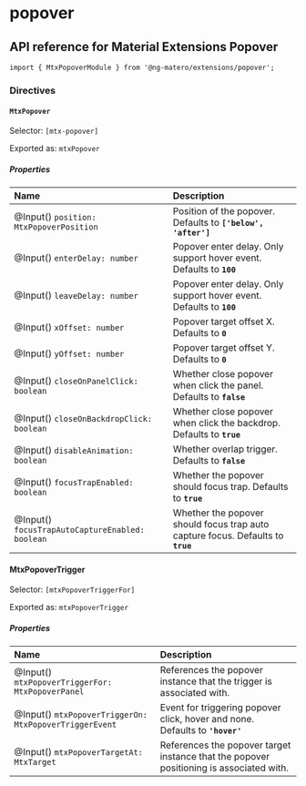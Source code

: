 # popover

## API reference for Material Extensions Popover

`import { MtxPopoverModule } from '@ng-matero/extensions/popover';`

### Directives

#### `MtxPopover`

Selector: `[mtx-popover]`

Exported as: `mtxPopover`

##### Properties

| Name | Description |
| :--- | :--- |
| @Input() `position: MtxPopoverPosition` | Position of the popover. Defaults to **`['below', 'after']`** |
| @Input() `enterDelay: number` | Popover enter delay. Only support hover event. Defaults to **`100`** |
| @Input() `leaveDelay: number` | Popover enter delay. Only support hover event. Defaults to **`100`** |
| @Input() `xOffset: number` | Popover target offset X. Defaults to **`0`** |
| @Input() `yOffset: number` | Popover target offset Y. Defaults to **`0`** |
| @Input() `closeOnPanelClick: boolean` | Whether close popover when click the panel. Defaults to **`false`** |
| @Input() `closeOnBackdropClick: boolean` | Whether close popover when click the backdrop. Defaults to **`true`** |
| @Input() `disableAnimation: boolean` | Whether overlap trigger. Defaults to **`false`** |
| @Input() `focusTrapEnabled: boolean` | Whether the popover should focus trap. Defaults to **`true`** |
| @Input() `focusTrapAutoCaptureEnabled: boolean` | Whether the popover should focus trap auto capture focus. Defaults to **`true`** |

#### MtxPopoverTrigger

Selector: `[mtxPopoverTriggerFor]`

Exported as: `mtxPopoverTrigger`

##### Properties

| Name | Description |
| :--- | :--- |
| @Input() `mtxPopoverTriggerFor: MtxPopoverPanel` | References the popover instance that the trigger is associated with. |
| @Input() `mtxPopoverTriggerOn: MtxPopoverTriggerEvent` | Event for triggering popover click, hover and none. Defaults to **`'hover'`** |
| @Input() `mtxPopoverTargetAt: MtxTarget` | References the popover target instance that the popover positioning is associated with. |

